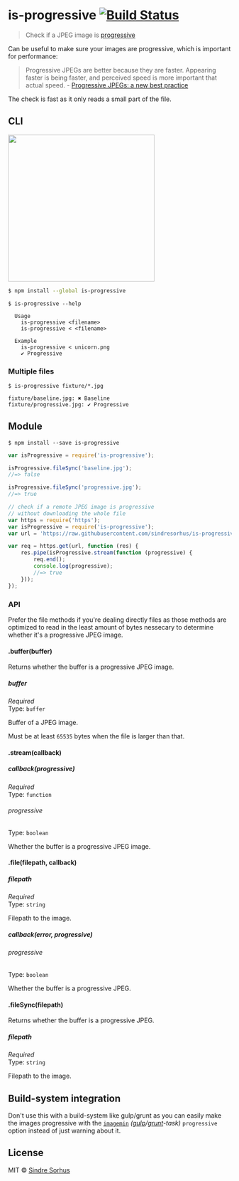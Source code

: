# is-progressive [![Build Status](https://travis-ci.org/sindresorhus/is-progressive.svg?branch=master)](https://travis-ci.org/sindresorhus/is-progressive)

> Check if a JPEG image is [progressive](http://www.faqs.org/faqs/jpeg-faq/part1/section-11.html)

Can be useful to make sure your images are progressive, which is important for performance:

> Progressive JPEGs are better because they are faster. Appearing faster is being faster, and perceived speed is more important that actual speed. - [Progressive JPEGs: a new best practice](http://calendar.perfplanet.com/2012/progressive-jpegs-a-new-best-practice/)

The check is fast as it only reads a small part of the file.


## CLI

<img src="screenshot.png" width="330">

```sh
$ npm install --global is-progressive
```

```
$ is-progressive --help

  Usage
    is-progressive <filename>
    is-progressive < <filename>

  Example
    is-progressive < unicorn.png
    ✔ Progressive
```

### Multiple files

```
$ is-progressive fixture/*.jpg

fixture/baseline.jpg: ✖ Baseline
fixture/progressive.jpg: ✔ Progressive

```


## Module

```
$ npm install --save is-progressive
```

```js
var isProgressive = require('is-progressive');

isProgressive.fileSync('baseline.jpg');
//=> false

isProgressive.fileSync('progressive.jpg');
//=> true
```

```js
// check if a remote JPEG image is progressive
// without downloading the whole file
var https = require('https');
var isProgressive = require('is-progressive');
var url = 'https://raw.githubusercontent.com/sindresorhus/is-progressive/master/fixture/progressive.jpg';

var req = https.get(url, function (res) {
	res.pipe(isProgressive.stream(function (progressive) {
		req.end();
		console.log(progressive);
		//=> true
	}));
});
```


### API

Prefer the file methods if you're dealing directly files as those methods are optimized to read in the least amount of bytes nessecary to determine whether it's a progressive JPEG image.

#### .buffer(buffer)

Returns whether the buffer is a progressive JPEG image.

##### buffer

*Required*  
Type: `buffer`

Buffer of a JPEG image.

Must be at least `65535` bytes when the file is larger than that.

#### .stream(callback)

##### callback(progressive)

*Required*  
Type: `function`

###### progressive

Type: `boolean`

Whether the buffer is a progressive JPEG image.

#### .file(filepath, callback)

##### filepath

*Required*  
Type: `string`

Filepath to the image.

##### callback(error, progressive)

###### progressive

Type: `boolean`

Whether the buffer is a progressive JPEG.

#### .fileSync(filepath)

Returns whether the buffer is a progressive JPEG.

##### filepath

*Required*  
Type: `string`

Filepath to the image.


## Build-system integration

Don't use this with a build-system like gulp/grunt as you can easily make the images progressive with the [`imagemin`](https://github.com/imagemin/imagemin) *([gulp](https://github.com/sindresorhus/gulp-imagemin)/[grunt](https://github.com/gruntjs/grunt-contrib-imagemin)-task)* `progressive` option instead of just warning about it.


## License

MIT © [Sindre Sorhus](http://sindresorhus.com)
